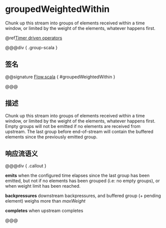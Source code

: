 # groupedWeightedWithin

Chunk up this stream into groups of elements received within a time window, or limited by the weight of the elements, whatever happens first.

@ref[Timer driven operators](../index.md#timer-driven-operators)

@@@div { .group-scala }

## 签名

@@signature [Flow.scala](/akka-stream/src/main/scala/akka/stream/scaladsl/Flow.scala) { #groupedWeightedWithin }

@@@

## 描述

Chunk up this stream into groups of elements received within a time window, or limited by the weight of the elements,
whatever happens first. Empty groups will not be emitted if no elements are received from upstream.
The last group before end-of-stream will contain the buffered elements since the previously emitted group.

## 响应流语义

@@@div { .callout }

**emits** when the configured time elapses since the last group has been emitted,
but not if no elements has been grouped (i.e: no empty groups), or when weight limit has been reached.

**backpressures** downstream backpressures, and buffered group (+ pending element) weighs more than *maxWeight*

**completes** when upstream completes

@@@

